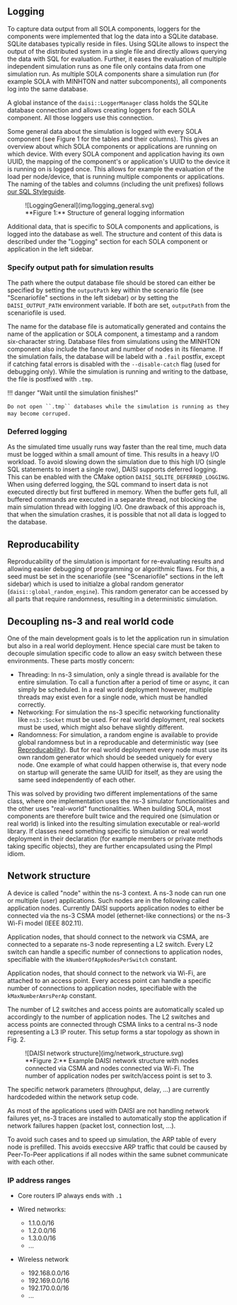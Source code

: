 ## Logging

To capture data output from all SOLA components, loggers for the components were implemented that log the data into a SQLite database.
SQLite databases typically reside in files.
Using SQLite allows to inspect the output of the distributed system in a single file and directly allows querying the data with SQL for evaluation.
Further, it eases the evaluation of multiple independent simulation runs as one file only contains data from one simulation run.
As multiple SOLA components share a simulation run (for example SOLA with MINHTON and natter subcomponents), all components log into the same database.

A global instance of the `daisi::LoggerManager` class holds the SQLite database connection and allows creating loggers for each SOLA component.
All those loggers use this connection.

Some general data about the simulation is logged with every SOLA component (see Figure 1 for the tables and their columns).
This gives an overview about which SOLA components or applications are running on which device.
With every SOLA component and application having its own UUID, the mapping of the component's or application's UUID to the device it is running on is logged once.
This allows for example the evaluation of the load per node/device, that is running multiple components or applications.
The naming of the tables and columns (including the unit prefixes) follows [our SQL Styleguide]().

<figure markdown>
  <a></a>
    ![LoggingGeneral](img/logging_general.svg)
  <figcaption markdown>**Figure 1:** Structure of general logging information</figcaption>
</figure>

Additional data, that is specific to SOLA components and applications, is logged into the database as well.
The structure and content of this data is described under the "Logging" section for each SOLA component or application in the left sidebar.

### Specify output path for simulation results

The path where the output database file should be stored can either be specified by setting the `outputPath` key within the scenario file (see "Scenariofile" sections in the left sidebar) or by setting the `DAISI_OUTPUT_PATH` environment variable.
If both are set, `outputPath` from the scenariofile is used.

The name for the database file is automatically generated and contains the name of the application or SOLA component, a timestamp and a random six-character string.
Database files from simulations using the MINHTON component also include the fanout and number of nodes in its filename.
If the simulation fails, the database will be labeld with a `.fail` postfix, except if catching fatal errors is disabled with the `--disable-catch` flag (used for debugging only).
While the simulation is running and writing to the datbase, the file is postfixed with `.tmp`.

!!! danger "Wait until the simulation finishes!"

    Do not open ``.tmp`` databases while the simulation is running as they may become corruped.

### Deferred logging

As the simulated time usually runs way faster than the real time, much data must be logged within a small amount of time.
This results in a heavy I/O workload.
To avoid slowing down the simulation due to this high I/O (single SQL statements to insert a single row), DAISI supports deferred logging.
This can be enabled with the CMake option `DAISI_SQLITE_DEFERRED_LOGGING`.
When using deferred logging, the SQL command to insert data is not executed directly but first buffered in memory.
When the buffer gets full, all buffered commands are executed in a separate thread, not blocking the main simulation thread with logging I/O.
One drawback of this approach is, that when the simulation crashes, it is possible that not all data is logged to the database.

## Reproducability

Reproducability of the simulation is important for re-evaluating results and allowing easier debugging of programming or algorithmic flaws.
For this, a seed must be set in the scenariofile (see "Scenariofile" sections in the left sidebar) which is used to initialze a global random generator (`daisi::global_random_engine`).
This random generator can be accessed by all parts that require randomness, resulting in a deterministic simulation.

## Decoupling ns-3 and real world code

One of the main development goals is to let the application run in simulation but also in a real world deployment.
Hence special care must be taken to decouple simulation specific code to allow an easy switch between these environments.
These parts mostly concern:

- Threading: In ns-3 simulation, only a single thread is available for the entire simulation. To call a function after a period of time or async, it can simply be scheduled.
  In a real world deployment however, multiple threads may exist even for a single node, which must be handled correctly.
- Networking: For simulation the ns-3 specific networking functionality like `ns3::Socket` must be used.
  For real world deployment, real sockets must be used, which might also behave slightly different.
- Randomness: For simulation, a random engine is available to provide global randomness but in a reproducable and deterministic way (see [Reproducability](#reproducability)).
  But for real world deployment every node must use its own random generator which should be seeded uniquely for every node.
  One example of what could happen otherwise is, that every node on startup will generate the same UUID for itself, as they are using the same seed independently of each other.

This was solved by providing two different implementations of the same class, where one implementation uses the ns-3 simulator functionalities and the other uses "real-world" functionalities.
When building SOLA, most components are therefore built twice and the required one (simulation or real world) is linked into the resulting simulation executable or real-world library.
If classes need something specific to simulation or real world deployment in their declaration (for example members or private methods taking specific objects), they are further encapsulated using the PImpl idiom.

## Network structure

A device is called "node" within the ns-3 context.
A ns-3 node can run one or multiple (user) applications.
Such nodes are in the following called application nodes.
Currently DAISI supports application nodes to either be connected via the ns-3 CSMA model (ethernet-like connections) or the ns-3 Wi-Fi model (IEEE 802.11).

Application nodes, that should connect to the network via CSMA, are connected to a separate ns-3 node representing a L2 switch.
Every L2 switch can handle a specific number of connections to application nodes, specifiable with the `kNumberOfAppNodesPerSwitch` constant.

Application nodes, that should connect to the network via Wi-Fi, are attached to an access point.
Every access point can handle a specific number of connections to application nodes, specifiable with the `kMaxNumberAmrsPerAp` constant.

The number of L2 switches and access points are automatically scaled up accordingly to the number of application nodes.
The L2 switches and access points are connected through CSMA links to a central ns-3 node representing a L3 IP router.
This setup forms a star topology as shown in Fig. 2.

<figure markdown>
  <a></a>
    ![DAISI network structure](img/network_structure.svg)
  <figcaption markdown>**Figure 2:** Example DAISI network structure with nodes connected via CSMA and nodes connected via Wi-Fi. The number of application nodes per switch/access point is set to 3.</figcaption>
</figure>

The specific network parameters (throughput, delay, ...) are currently hardcodeded within the network setup code.

As most of the applications used with DAISI are not handling network failures yet, ns-3 traces are installed to automatically stop the application if network failures happen (packet lost, connection lost, ...).

To avoid such cases and to speed up simulation, the ARP table of every node is prefilled.
This avoids execcsive ARP traffic that could be caused by Peer-To-Peer applications if all nodes within the same subnet communicate with each other.

### IP address ranges

- Core routers IP always ends with `.1`

- Wired networks:

  - 1.1.0.0/16
  - 1.2.0.0/16
  - 1.3.0.0/16
  - ...

- Wireless network
  - 192.168.0.0/16
  - 192.169.0.0/16
  - 192.170.0.0/16
  - ...
